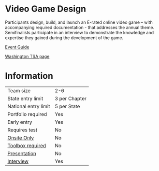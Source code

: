 # Video Game Design

Participants design, build, and launch an E-rated online video
game – with accompanying required documentation - that
addresses the annual theme. Semifinalists participate in an
interview to demonstrate the knowledge and expertise they
gained during the development of the game.

[Event Guide](https://lwsd.sharepoint.com/:b:/r/sites/GR-JHS-TechnologyStudentAssociation-SCA/Shared%20Documents/23-24/Competition/Event%20Guides/HS%20-%20Video%20Game%20Design.pdf)

[Washington TSA page](https://www.washingtontsa.org/high-school-events/video-game-design)

# Information

|                             |               |
| --------------------------- | ------------- |
| Team size                   | 2-6           |
| State entry limit           | 3 per Chapter |
| National entry limit        | 5 per State   |
| Portfolio required          | Yes           |
| Early entry                 | Yes           |
| Requires test               | No            |
| [Onsite Only](/#terms)      | No            |
| [Toolbox required](/#terms) | No            |
| [Presentation](/#terms)     | No            |
| [Interview](/#terms)        | Yes           |

